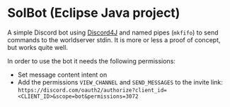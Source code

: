# SolBot (Eclipse Java project)

A simple Discord bot using [Discord4J](https://github.com/Discord4J/Discord4J) and named pipes (`mkfifo`) to send commands to the worldserver stdin. It is more or less a proof of concept, but works quite well.

In order to use the bot it needs the following permissions:

- Set message content intent on
- Add the permissions `VIEW_CHANNEL` and `SEND_MESSAGES` to the invite link:
  `https://discord.com/oauth2/authorize?client_id=<CLIENT_ID>&scope=bot&permissions=3072`
